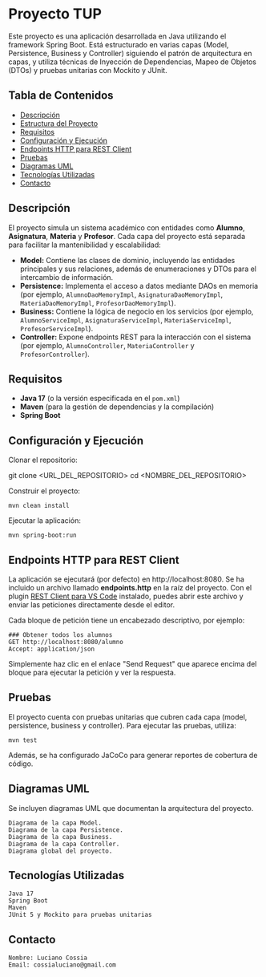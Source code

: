 # Proyecto TUP

Este proyecto es una aplicación desarrollada en Java utilizando el framework Spring Boot. Está estructurado en varias capas (Model, Persistence, Business y Controller) siguiendo el patrón de arquitectura en capas, y utiliza técnicas de Inyección de Dependencias, Mapeo de Objetos (DTOs) y pruebas unitarias con Mockito y JUnit.

## Tabla de Contenidos

- [Descripción](#descripción)
- [Estructura del Proyecto](#estructura-del-proyecto)
- [Requisitos](#requisitos)
- [Configuración y Ejecución](#configuración-y-ejecución)
- [Endpoints HTTP para REST Client](#endpoints-http-para-rest-client)
- [Pruebas](#pruebas)
- [Diagramas UML](#diagramas-uml)
- [Tecnologías Utilizadas](#tecnologías-utilizadas)
- [Contacto](#contacto)

## Descripción

El proyecto simula un sistema académico con entidades como **Alumno**, **Asignatura**, **Materia** y **Profesor**. Cada capa del proyecto está separada para facilitar la mantenibilidad y escalabilidad:

- **Model:** Contiene las clases de dominio, incluyendo las entidades principales y sus relaciones, además de enumeraciones y DTOs para el intercambio de información.
- **Persistence:** Implementa el acceso a datos mediante DAOs en memoria (por ejemplo, `AlumnoDaoMemoryImpl`, `AsignaturaDaoMemoryImpl`, `MateriaDaoMemoryImpl`, `ProfesorDaoMemoryImpl`).
- **Business:** Contiene la lógica de negocio en los servicios (por ejemplo, `AlumnoServiceImpl`, `AsignaturaServiceImpl`, `MateriaServiceImpl`, `ProfesorServiceImpl`).
- **Controller:** Expone endpoints REST para la interacción con el sistema (por ejemplo, `AlumnoController`, `MateriaController` y `ProfesorController`).

## Requisitos

- **Java 17** (o la versión especificada en el `pom.xml`)
- **Maven** (para la gestión de dependencias y la compilación)
- **Spring Boot**

## Configuración y Ejecución

Clonar el repositorio:

   git clone <URL_DEL_REPOSITORIO>
   cd <NOMBRE_DEL_REPOSITORIO>

    
Construir el proyecto:

    mvn clean install

Ejecutar la aplicación:

    mvn spring-boot:run


## Endpoints HTTP para REST Client

La aplicación se ejecutará (por defecto) en http://localhost:8080.
Se ha incluido un archivo llamado **endpoints.http** en la raíz del proyecto. Con el plugin [REST Client para VS Code](https://marketplace.visualstudio.com/items?itemName=humao.rest-client) instalado, puedes abrir este archivo y enviar las peticiones directamente desde el editor. 

Cada bloque de petición tiene un encabezado descriptivo, por ejemplo:

```http
### Obtener todos los alumnos
GET http://localhost:8080/alumno
Accept: application/json

```

Simplemente haz clic en el enlace "Send Request" que aparece encima del bloque para ejecutar la petición y ver la respuesta.

## Pruebas

El proyecto cuenta con pruebas unitarias que cubren cada capa (model, persistence, business y controller). Para ejecutar las pruebas, utiliza:

    mvn test

Además, se ha configurado JaCoCo para generar reportes de cobertura de código.

## Diagramas UML

Se incluyen diagramas UML que documentan la arquitectura del proyecto.

    Diagrama de la capa Model.
    Diagrama de la capa Persistence.
    Diagrama de la capa Business.
    Diagrama de la capa Controller.
    Diagrama global del proyecto.

## Tecnologías Utilizadas

    Java 17
    Spring Boot
    Maven
    JUnit 5 y Mockito para pruebas unitarias

## Contacto

    Nombre: Luciano Cossia
    Email: cossialuciano@gmail.com